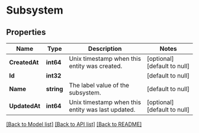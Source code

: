 # Subsystem

## Properties
Name | Type | Description | Notes
------------ | ------------- | ------------- | -------------
**CreatedAt** | **int64** | Unix timestamp when this entity was created. | [optional] [default to null]
**Id** | **int32** |  | [default to null]
**Name** | **string** | The label value of the subsystem. | [default to null]
**UpdatedAt** | **int64** | Unix timestamp when this entity was last updated. | [optional] [default to null]

[[Back to Model list]](../README.md#documentation-for-models) [[Back to API list]](../README.md#documentation-for-api-endpoints) [[Back to README]](../README.md)

